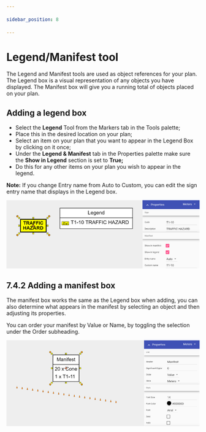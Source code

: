 ```yaml
---

sidebar_position: 8

---
```

# Legend/Manifest tool

The Legend and Manifest tools are used as object references for your plan. The Legend box is a visual representation of any objects you have displayed. The Manifest box will give you a running total of objects placed on your plan.

## Adding a legend box

- Select the **Legend** Tool from the Markers tab in the Tools palette;
- Place this in the desired location on your plan;
- Select an item on your plan that you want to appear in the Legend Box by clicking on it once;
- Under the **Legend & Manifest** tab in the Properties palette make sure the **Show in Legend** section is set to **True;**
- Do this for any other items on your plan you wish to appear in the legend.

**Note:** If you change Entry name from Auto to Custom, you can edit the sign entry name that displays in the Legend box.

![Legend Box](./assets/Legend_Box.png)

## 7.4.2 Adding a manifest box

The manifest box works the same as the Legend box when adding, you can also determine what appears in the manifest by selecting an object and then adjusting its properties.

You can order your manifest by Value or Name, by toggling the selection under the Order subheading.

![Manifest Box](./assets/Manifest_Box.png)

